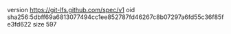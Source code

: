 version https://git-lfs.github.com/spec/v1
oid sha256:5dbff69a6813077494cc1ee852787fd46267c8b07297a6fd55c36f85fe3fd622
size 597
